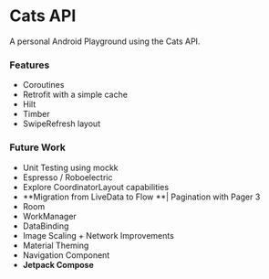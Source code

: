 # Cats API

A personal Android Playground using the Cats API.

### Features

- Coroutines
- Retrofit with a simple cache
- Hilt
- Timber
- SwipeRefresh layout 

### Future Work

- Unit Testing using mockk
- Espresso / Roboelectric
- Explore CoordinatorLayout capabilities
- **Migration from LiveData to Flow **| Pagination with Pager 3
- Room
- WorkManager
- DataBinding
- Image Scaling + Network Improvements
- Material Theming
- Navigation Component
- **Jetpack Compose**

